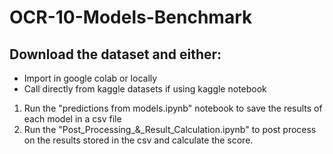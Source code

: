# OCR-10-Models-Benchmark

## Download the dataset and either:
- Import in google colab or locally
- Call directly from kaggle datasets if using kaggle notebook

1. Run the "predictions from models.ipynb" notebook to save the results of each model in a csv file
2. Run the "Post_Processing_&_Result_Calculation.ipynb" to post process on the results stored in the csv and calculate the score.

